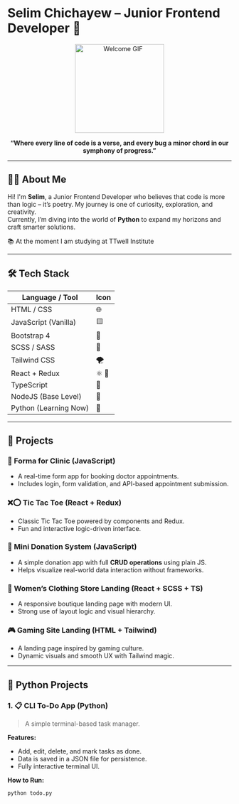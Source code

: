 # Selim Chichayew – Junior Frontend Developer 🚀

<p align="center">
  <img src="https://media.giphy.com/media/L1R1tvI9svkIWwpVYr/giphy.gif" width="200" alt="Welcome GIF"/>
</p>

<p align="center">
  <strong>“Where every line of code is a verse, and every bug a minor chord in our symphony of progress.”</strong>
</p>

---

## 👨‍💻 About Me

Hi! I'm **Selim**, a Junior Frontend Developer who believes that code is more than logic – it’s poetry. My journey is one of curiosity, exploration, and creativity.  
Currently, I’m diving into the world of **Python** to expand my horizons and craft smarter solutions.

📚 At the moment I am studying at TTweII Institute

---

## 🛠️ Tech Stack

| Language / Tool        | Icon |
|------------------------|------|
| HTML / CSS             | 🌐   |
| JavaScript (Vanilla)   | 🟨   |
| Bootstrap 4            | 🎀   |
| SCSS / SASS            | 🎨   |
| Tailwind CSS           | 🌪️   |
| React + Redux          | ⚛️ 🔄 |
| TypeScript             | 🧩   |
| NodeJS (Base Level)    | 🌲   |
| Python (Learning Now)  | 🐍   |

---

## 📂 Projects

### 💊 Forma for Clinic (JavaScript)
- A real-time form app for booking doctor appointments.
- Includes login, form validation, and API-based appointment submission.

### ❌⭕ Tic Tac Toe (React + Redux)
- Classic Tic Tac Toe powered by components and Redux.
- Fun and interactive logic-driven interface.

### 💸 Mini Donation System (JavaScript)
- A simple donation app with full **CRUD operations** using plain JS.
- Helps visualize real-world data interaction without frameworks.

### 👗 Women’s Clothing Store Landing (React + SCSS + TS)
- A responsive boutique landing page with modern UI.
- Strong use of layout logic and visual hierarchy.

### 🎮 Gaming Site Landing (HTML + Tailwind)
- A landing page inspired by gaming culture.
- Dynamic visuals and smooth UX with Tailwind magic.

---

## 🐍 Python Projects

### 1. 📋 CLI To-Do App (Python)

> A simple terminal-based task manager.

**Features:**
- Add, edit, delete, and mark tasks as done.
- Data is saved in a JSON file for persistence.
- Fully interactive terminal UI.

**How to Run:**
```bash
python todo.py
